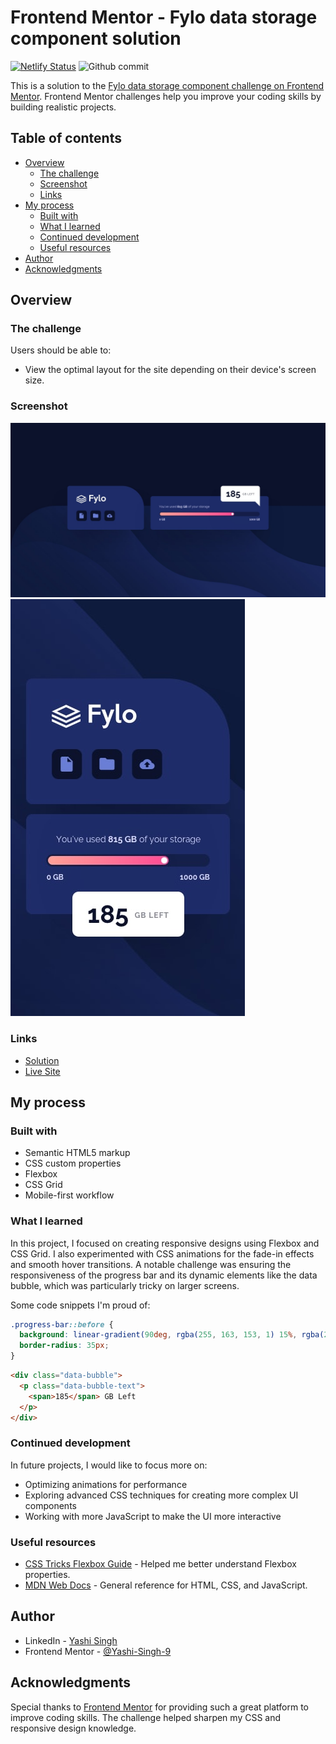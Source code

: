 # Frontend Mentor - Fylo data storage component solution

[![Netlify Status](https://api.netlify.com/api/v1/badges/391e4002-f54b-444d-b142-9563dcd7a62b/deploy-status)](https://app.netlify.com/sites/fylo-data-storage-component-solutions/deploys)  ![Github commit](https://img.shields.io/github/last-commit/Yashi-Singh-9/Fylo-Data-Storage-Component?label=last%20commit) 

This is a solution to the [Fylo data storage component challenge on Frontend Mentor](https://www.frontendmentor.io/challenges/fylo-data-storage-component-1dZPRbV5n). Frontend Mentor challenges help you improve your coding skills by building realistic projects.

## Table of contents

- [Overview](#overview)
  - [The challenge](#the-challenge)
  - [Screenshot](#screenshot)
  - [Links](#links)
- [My process](#my-process)
  - [Built with](#built-with)
  - [What I learned](#what-i-learned)
  - [Continued development](#continued-development)
  - [Useful resources](#useful-resources)
- [Author](#author)
- [Acknowledgments](#acknowledgments)

## Overview

### The challenge

Users should be able to:

- View the optimal layout for the site depending on their device's screen size.

### Screenshot

![Fylo Data Storage Component Screenshot](design/desktop-design.jpg)
![Fylo Data Storage Component Screenshot](design/mobile-design.jpg)

### Links

- [Solution](https://www.frontendmentor.io/challenges/fylo-data-storage-component-1dZPRbV5n/hub?share=true)
- [Live Site](https://fylo-data-storage-component-solutions.netlify.app)

## My process

### Built with

- Semantic HTML5 markup
- CSS custom properties
- Flexbox
- CSS Grid
- Mobile-first workflow

### What I learned

In this project, I focused on creating responsive designs using Flexbox and CSS Grid. I also experimented with CSS animations for the fade-in effects and smooth hover transitions. A notable challenge was ensuring the responsiveness of the progress bar and its dynamic elements like the data bubble, which was particularly tricky on larger screens.

Some code snippets I'm proud of:

```css
.progress-bar::before {
  background: linear-gradient(90deg, rgba(255, 163, 153, 1) 15%, rgba(255, 77, 151, 1) 100%);
  border-radius: 35px;
}
```

```html
<div class="data-bubble">
  <p class="data-bubble-text">
    <span>185</span> GB Left
  </p>
</div>
```

### Continued development

In future projects, I would like to focus more on:

- Optimizing animations for performance
- Exploring advanced CSS techniques for creating more complex UI components
- Working with more JavaScript to make the UI more interactive

### Useful resources

- [CSS Tricks Flexbox Guide](https://css-tricks.com/snippets/css/a-guide-to-flexbox/) - Helped me better understand Flexbox properties.
- [MDN Web Docs](https://developer.mozilla.org/en-US/) - General reference for HTML, CSS, and JavaScript.

## Author

- LinkedIn - [Yashi Singh](https://www.linkedin.com/in/yashi-singh-b4143a246)
- Frontend Mentor - [@Yashi-Singh-9](https://www.frontendmentor.io/profile/Yashi-Singh-9)

## Acknowledgments

Special thanks to [Frontend Mentor](https://www.frontendmentor.io) for providing such a great platform to improve coding skills. The challenge helped sharpen my CSS and responsive design knowledge.
